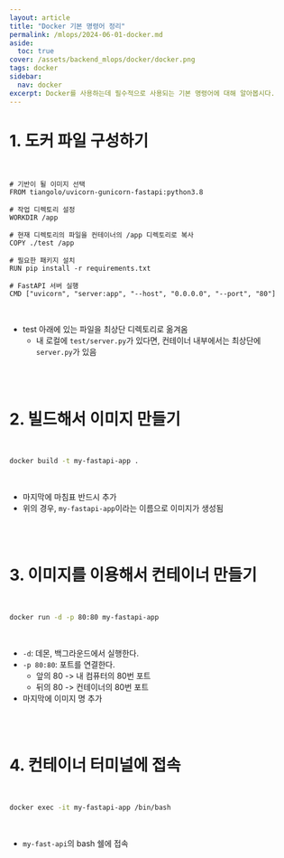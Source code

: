 ```yaml
---
layout: article
title: "Docker 기본 명령어 정리"
permalink: /mlops/2024-06-01-docker.md
aside:
  toc: true
cover: /assets/backend_mlops/docker/docker.png
tags: docker 
sidebar: 
  nav: docker
excerpt: Docker를 사용하는데 필수적으로 사용되는 기본 명령어에 대해 알아봅시다.
---
```



# 1. **도커 파일 구성하기** 

<br>

```shell
# 기반이 될 이미지 선택
FROM tiangolo/uvicorn-gunicorn-fastapi:python3.8

# 작업 디렉토리 설정
WORKDIR /app

# 현재 디렉토리의 파일을 컨테이너의 /app 디렉토리로 복사
COPY ./test /app

# 필요한 패키지 설치
RUN pip install -r requirements.txt

# FastAPI 서버 실행
CMD ["uvicorn", "server:app", "--host", "0.0.0.0", "--port", "80"]
```

<br>

- test 아래에 있는 파일을 최상단 디렉토리로 옮겨옴 
	- 내 로컬에 `test/server.py`가 있다면, 컨테이너 내부에서는 최상단에 `server.py`가 있음 

<br>

<br>

# 2. **빌드해서 이미지 만들기** 

<br>

```bash
docker build -t my-fastapi-app .
```

<br>

- 마지막에 마침표 반드시 추가 
- 위의 경우, `my-fastapi-app`이라는 이름으로 이미지가 생성됨 

<br>

<br>

# 3. 이미지를 이용해서 컨테이너 만들기 

<br>

```bash
docker run -d -p 80:80 my-fastapi-app
```

<br>

- `-d`: 데몬, 백그라운드에서 실행한다. 
- `-p 80:80`: 포트를 연결한다. 
	- 앞의 80 -> 내 컴퓨터의 80번 포트 
	- 뒤의 80 -> 컨테이너의 80번 포트 
- 마지막에 이미지 명 추가 

<br>

<br>

# 4. 컨테이너 터미널에 접속 

<br>

```bash
docker exec -it my-fastapi-app /bin/bash
```

<br>

- `my-fast-api`의 bash 쉘에 접속 


<br>

<br>
